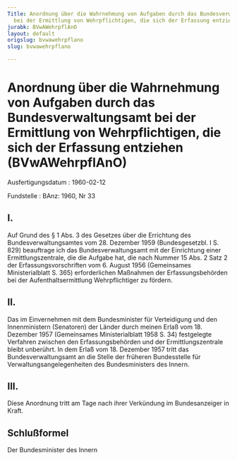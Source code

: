 ```yaml
---
Title: Anordnung über die Wahrnehmung von Aufgaben durch das Bundesverwaltungsamt
  bei der Ermittlung von Wehrpflichtigen, die sich der Erfassung entziehen
jurabk: BVwAWehrpflAnO
layout: default
origslug: bvwawehrpflano
slug: bvwawehrpflano

---
```


# Anordnung über die Wahrnehmung von Aufgaben durch das Bundesverwaltungsamt bei der Ermittlung von Wehrpflichtigen, die sich der Erfassung entziehen (BVwAWehrpflAnO)

Ausfertigungsdatum
:   1960-02-12

Fundstelle
:   BAnz: 1960, Nr 33



## I.

Auf Grund des § 1 Abs. 3 des Gesetzes über die Errichtung des Bundesverwaltungsamtes vom 28. Dezember 1959 (Bundesgesetzbl. I S. 829) beauftrage ich das Bundesverwaltungsamt mit der Einrichtung einer Ermittlungszentrale, die die Aufgabe hat, die nach Nummer 15 Abs. 2 Satz 2 der Erfassungsvorschriften vom 6. August 1956 (Gemeinsames Ministerialblatt S. 365) erforderlichen Maßnahmen der Erfassungsbehörden bei der Aufenthaltsermittlung Wehrpflichtiger zu fördern.


## II.

Das im Einvernehmen mit dem Bundesminister für Verteidigung und den Innenministern (Senatoren) der Länder durch meinen Erlaß vom 18. Dezember 1957 (Gemeinsames Ministerialblatt 1958 S. 34) festgelegte Verfahren zwischen den Erfassungsbehörden und der Ermittlungszentrale bleibt unberührt. In dem Erlaß vom 18. Dezember 1957 tritt das Bundesverwaltungsamt an die Stelle der früheren Bundesstelle für Verwaltungsangelegenheiten des Bundesministers des Innern.


## III.

Diese Anordnung tritt am Tage nach ihrer Verkündung im Bundesanzeiger in Kraft.


## Schlußformel

Der Bundesminister des Innern

